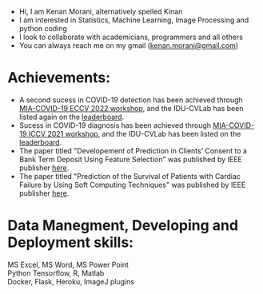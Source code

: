 * Hi, I am Kenan Morani, alternatively spelled Kinan
* I am interested in Statistics, Machine Learning, Image Processing and python coding
* I look to collaborate with academicians, programmers and all others
* You can always reach me on my gmail (kenan.morani@gmail.com)


# Achievements:
* A second sucess in COVID-19 detection has been achieved through [MIA-COVID-19 ECCV 2022 workshop](https://mlearn.lincoln.ac.uk/eccv-2022-ai-mia/), and the IDU-CVLab has been listed again on the [leaderboard](https://cpb-eu-w2.wpmucdn.com/blogs.lincoln.ac.uk/dist/c/6133/files/2022/07/mia_eccv_2022_leaderboard.pdf).
* Sucess in COVID-19 diagnosis has been achieved through [MIA-COVID-19 ICCV 2021 workshop](https://lnkd.in/eWwpPA6t), and the IDU-CVLab has been listed on the [leaderboard](https://cpb-eu-w2.wpmucdn.com/blogs.lincoln.ac.uk/dist/c/6133/files/2022/03/iccv_cov19d_leaderboard.pdf).
* The paper titled "Developement of Prediction in Clients’ Consent to a Bank Term Deposit Using Feature Selection" was published by IEEE publisher [here](https://ieeexplore.ieee.org/document/8751816).
* The paper titled "Prediction of the Survival of Patients with Cardiac Failure by Using Soft Computing Techniques" was published by IEEE publisher [here](https://cpb-eu-w2.wpmucdn.com/blogs.lincoln.ac.uk/dist/c/6133/files/2022/03/iccv_cov19d_leaderboard.pdf).

# Data Manegment, Developing and Deployment skills:
MS Excel, MS Word, MS Power Point <br/>
Python Tensorflow, R, Matlab <br/>
Docker, Flask, Heroku, ImageJ plugins <br/>
